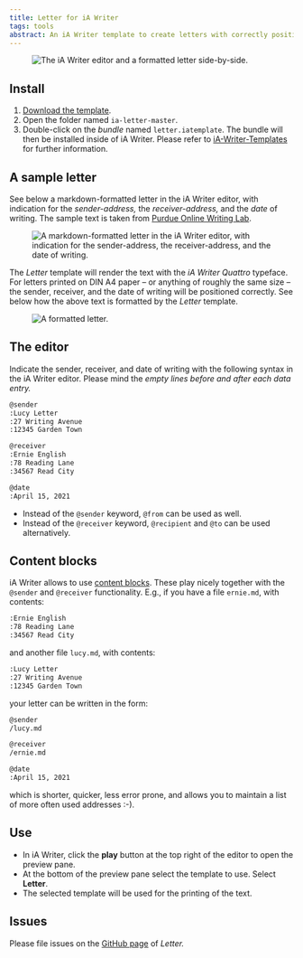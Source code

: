 ```yaml
---
title: Letter for iA Writer
tags: tools
abstract: An iA Writer template to create letters with correctly positioned address fields. 
---
```

<figure>
<img src="/img/letter/ia-letter-editor-print-aside-@1100.jpg" alt="The iA Writer editor and a formatted letter side-by-side.">
</figure>

## Install

1. [Download the template](https://github.com/ulfschneider/ia-letter/archive/refs/heads/master.zip).
2. Open the folder named <code>ia-letter-master</code>.
3. Double-click on the *bundle* named <code>letter.iatemplate</code>. The bundle will then be installed inside of iA Writer. Please refer to [iA-Writer-Templates](https://github.com/iainc/iA-Writer-Templates) for further information.


## A sample letter

See below a markdown-formatted letter in the iA Writer editor, with indication for the *sender-address,* the *receiver-address,* and the *date* of writing. The sample text is taken from [Purdue Online Writing Lab](https://owl.purdue.edu/owl/subject_specific_writing/professional_technical_writing/basic_business_letters/sample_letters.html).

<figure>
<img src="/img/letter/ia-letter-editor.jpg" alt="A markdown-formatted letter in the iA Writer editor, with indication for the sender-address, the receiver-address, and the date of writing.">
</figure>

The *Letter* template will render the text with the *iA Writer Quattro* typeface. For letters printed on DIN A4 paper – or anything of roughly the same size – the sender, receiver, and the date of writing will be positioned correctly. See below how the above text is formatted by the *Letter* template.

<figure>
<img src="/img/letter/ia-letter-print.jpg" alt="A formatted letter." class="br">
</figure>


## The editor

Indicate the sender, receiver, and date of writing with the following syntax in the iA Writer editor. Please mind the *empty lines before and after each data entry.*

~~~markdown
@sender
:Lucy Letter
:27 Writing Avenue 
:12345 Garden Town

@receiver
:Ernie English
:78 Reading Lane
:34567 Read City

@date
:April 15, 2021
~~~

- Instead of the `@sender` keyword, `@from` can be used as well.
- Instead of the `@receiver` keyword, `@recipient` and `@to` can be used alternatively.

## Content blocks

iA Writer allows to use [content blocks](https://ia.net/writer/support/general/content-blocks). These play nicely together with the `@sender` and `@receiver` functionality. E.g., if you have a file `ernie.md`, with contents:


~~~markdown
:Ernie English
:78 Reading Lane
:34567 Read City
~~~

and another file `lucy.md`, with contents:

~~~markdown
:Lucy Letter
:27 Writing Avenue 
:12345 Garden Town
~~~

your letter can be written in the form:

~~~markdown
@sender
/lucy.md

@receiver
/ernie.md

@date
:April 15, 2021
~~~

which is shorter, quicker, less error prone, and allows you to maintain a list of more often used addresses :-).

## Use

- In iA Writer, click the **play** button at the top right of the editor to open the preview pane. 
- At the bottom of the preview pane select the template to use. Select **Letter**.
- The selected template will be used for the printing of the text.

## Issues

Please file issues on the [GitHub page](https://github.com/ulfschneider/ia-letter/issues) of *Letter.*
